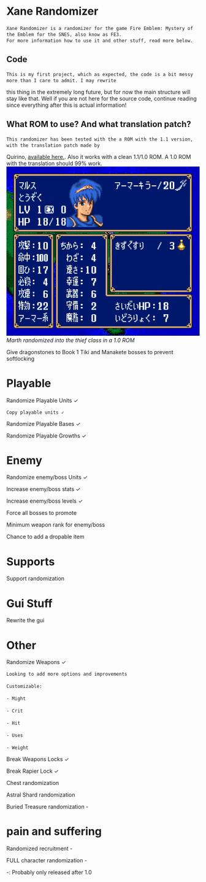 # Xane Randomizer
	Xane Randomizer is a randomizer for the game Fire Emblem: Mystery of the Emblem for the SNES, also know as FE3.
	For more information how to use it and other stuff, read more below.

## Code
	This is my first project, which as expected, the code is a bit messy more than I care to admit. I may rewrite
this thing in the extremely long future, but for now the main structure will stay like that. Well if you are not here for the source code, continue reading since everything after this is actual information!

## What ROM to use? And what translation patch?
	This randomizer has been tested with the a ROM with the 1.1 version, with the translation patch made by
Quirino, [available here.](https://forums.serenesforest.net/index.php?/topic/49096-updated-mystery-of-the-emblem-fan-translation-version-014-released/). Also it works with a clean 1.1/1.0 ROM. A 1.0 ROM with the translation should 99% work.
![thiefmarth](/images/thiefmarth.png)
*Marth randomized into the thief class in a 1.0 ROM*


Give dragonstones to Book 1 Tiki and Manakete bosses to prevent softlocking

# Playable

Randomize Playable Units ✓

	Copy playable units ✓

Randomize Playable Bases ✓

Randomize Playable Growths ✓
# Enemy

Randomize enemy/boss Units ✓

Increase enemy/boss stats ✓

Increase enemy/boss levels ✓

Force all bosses to promote

Minimum weapon rank for enemy/boss

Chance to add a dropable item

# Supports

Support randomization

# Gui Stuff

Rewrite the gui

# Other

Randomize Weapons ✓

	Looking to add more options and improvements

	Customizable:

	- Might

	- Crit

	- Hit

	- Uses

	- Weight

Break Weapons Locks ✓

Break Rapier Lock ✓

Chest randomization

Astral Shard randomization

Buried Treasure randomization -

# pain and suffering

Randomized recruitment -

FULL character randomization -

-: Probably only released after 1.0